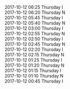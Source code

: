 2017-10-12 06:25 Thursday  I  
2017-10-12 06:20 Thursday  N  
2017-10-12 05:45 Thursday  I  
2017-10-12 05:40 Thursday  N  
2017-10-12 03:00 Thursday  I  
2017-10-12 02:55 Thursday  N  
2017-10-12 02:50 Thursday  I  
2017-10-12 02:45 Thursday  N  
2017-10-12 02:20 Thursday  I  
2017-10-12 02:15 Thursday  N  
2017-10-12 01:25 Thursday  I  
2017-10-12 01:20 Thursday  N  
2017-10-12 01:15 Thursday  I  
2017-10-12 01:10 Thursday  N  
2017-10-12 00:45 Thursday  I  
